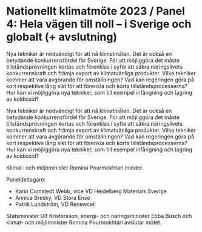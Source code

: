 # Nationellt klimatmöte 2023 / Panel 4: Hela vägen till noll – i Sverige och globalt (+ avslutning)

Nya tekniker är nödvändigt för att nå klimatmålen. Det är också en betydande konkurrensfördel för Sverige. För att möjliggöra det måste tillståndsprövningen kortas och förenklas i syfte att säkra näringslivets konkurrenskraft och främja export av klimatvänliga produkter. Vilka tekniker kommer att vara avgörande för omställningen? Vad kan regeringen göra på kort respektive lång sikt för att förenkla och korta tillståndsprocesserna? Hur kan vi möjliggöra nya tekniker, som till exempel infångning och lagring av koldioxid?

Nya tekniker är nödvändigt för att nå klimatmålen. Det är också en betydande konkurrensfördel för Sverige. För att möjliggöra det måste tillståndsprövningen kortas och förenklas i syfte att säkra näringslivets konkurrenskraft och främja export av klimatvänliga produkter. Vilka tekniker kommer att vara avgörande för omställningen? Vad kan regeringen göra på kort respektive lång sikt för att förenkla och korta tillståndsprocesserna? Hur kan vi möjliggöra nya tekniker, som till exempel infångning och lagring av koldioxid?

Klimat- och miljöminister Romina Pourmokhtari inleder.

Paneldeltagare:

* Karin Comstedt Webb, vice VD Heidelberg Materials Sverige
* Annica Bresky, VD Stora Enso
* Patrik Lundström, VD Renewcell

Statsminister Ulf Kristersson, energi- och näringsminister Ebba Busch och klimat- och miljöminister Romina Pourmokhtari avslutar mötet.
